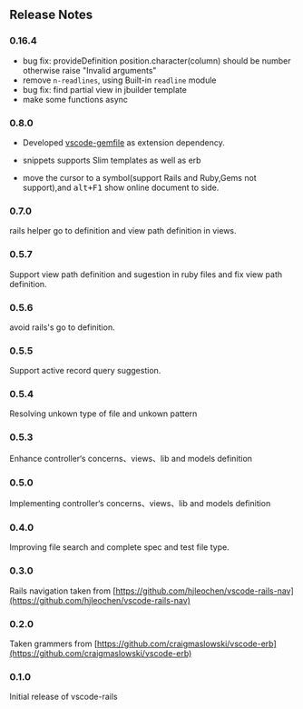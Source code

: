 ## Release Notes
### 0.16.4 
* bug fix: provideDefinition position.character(column) should be number  otherwise raise "Invalid arguments"  
* remove `n-readlines`, using Built-in `readline` module  
* bug fix: find partial view in jbuilder template
* make some functions async
### 0.8.0  

* Developed [vscode-gemfile](https://marketplace.visualstudio.com/items?itemName=bung87.vscode-gemfile) as extension dependency.

* snippets supports Slim templates as well as erb

* move the cursor to a symbol(support Rails and Ruby,Gems not support),and <kbd>alt+F1</kbd> show online document to side.

### 0.7.0

rails helper go to definition and view path definition in views.

### 0.5.7

Support view path definition and sugestion in ruby files and fix view path definition.

### 0.5.6

avoid rails's go to definition.

### 0.5.5

Support active record query suggestion.

### 0.5.4

Resolving unkown type of file and unkown pattern

### 0.5.3

Enhance controller‘s concerns、views、lib and models definition

### 0.5.0

Implementing controller‘s concerns、views、lib and models definition

### 0.4.0

Improving file search and complete spec and test file type.

### 0.3.0

Rails navigation taken from [https://github.com/hjleochen/vscode-rails-nav](https://github.com/hjleochen/vscode-rails-nav)

### 0.2.0

Taken grammers from [https://github.com/craigmaslowski/vscode-erb](https://github.com/craigmaslowski/vscode-erb)

### 0.1.0

Initial release of vscode-rails
